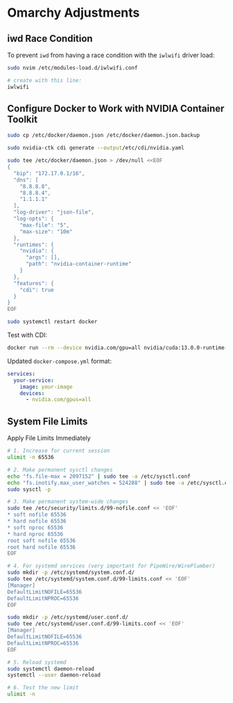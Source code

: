 # Omarchy Adjustments

## iwd Race Condition

To prevent `iwd` from having a race condition with the `iwlwifi` driver load:

```sh
sudo nvim /etc/modules-load.d/iwlwifi.conf

# create with this line:
iwlwifi
```

## Configure Docker to Work with NVIDIA Container Toolkit

```sh
sudo cp /etc/docker/daemon.json /etc/docker/daemon.json.backup

sudo nvidia-ctk cdi generate --output/etc/cdi/nvidia.yaml

sudo tee /etc/docker/daemon.json > /dev/null <<EOF
{
  "bip": "172.17.0.1/16",
  "dns": [
    "8.8.8.8",
    "8.8.8.4",
    "1.1.1.1"
  ],
  "log-driver": "json-file",
  "log-opts": {
    "max-file": "5",
    "max-size": "10m"
  },
  "runtimes": {
    "nvidia": {
      "args": [],
      "path": "nvidia-container-runtime"
    }
  },
  "features": {
    "cdi": true
  }
}
EOF

sudo systemctl restart docker
```

Test with CDI:

```sh
docker run --rm --device nvidia.com/gpu=all nvidia/cuda:13.0.0-runtime-ubuntu22.04 nvidia-smi
```

Updated `docker-compose.yml` format:

```yml
services:
  your-service:
    image: your-image
    devices:
      - nvidia.com/gpus=all
```

## System File Limits

Apply File Limits Immediately

```sh
# 1. Increase for current session
ulimit -n 65536

# 2. Make permanent sysctl changes
echo "fs.file-max = 2097152" | sudo tee -a /etc/sysctl.conf
echo "fs.inotify.max_user_watches = 524288" | sudo tee -a /etc/sysctl.conf
sudo sysctl -p

# 3. Make permanent system-wide changes
sudo tee /etc/security/limits.d/99-nofile.conf << 'EOF'
* soft nofile 65536
* hard nofile 65536
* soft nproc 65536
* hard nproc 65536
root soft nofile 65536
root hard nofile 65536
EOF

# 4. For systemd services (very important for PipeWire/WirePlumber)
sudo mkdir -p /etc/systemd/system.conf.d/
sudo tee /etc/systemd/system.conf.d/99-limits.conf << 'EOF'
[Manager]
DefaultLimitNOFILE=65536
DefaultLimitNPROC=65536
EOF

sudo mkdir -p /etc/systemd/user.conf.d/
sudo tee /etc/systemd/user.conf.d/99-limits.conf << 'EOF'
[Manager]
DefaultLimitNOFILE=65536
DefaultLimitNPROC=65536
EOF

# 5. Reload systemd
sudo systemctl daemon-reload
systemctl --user daemon-reload

# 6. Test the new limit
ulimit -n
```



